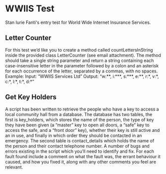 # WWIIS Test
 Stan Iurie Fanti's entry test for World Wide Internet Insurance Services.

## Letter Counter
For this test we’d like you to create a method called countLettersInString inside the provided class LetterCounter (see email attachment). The method should take a single string parameter and return a string containing each case-insensitive letter in the parameter followed by a colon and an asterisk for each occurrence of the letter, separated by a commas, with no spaces.
Example:
Input: “WWIIS Services Ltd”
Output: “w:\*\*, i:\*\*\*, s:\*\*\*, e:\*\*, r:\*, v:\*, c:\*, l:\*, t:\*, d:\*”

## Get Key Holders
A script has been written to retrieve the people who have a key to access a local community hall from a database. The database has two tables, the first is key_holders, which stores the name of the person, the type of key they have been given (a “master” key to open all doors, a “safe” key to access the safe, and a “front door” key), whether their key is still active and an in use, and finally in which order they should be contacted in an emergency. The second table is contact_details which holds the name of the person and their contact telephone number.
A number of bugs and errors existing in the script which you’ll need to identify and fix. For each fault found include a comment on what the fault was, the errant behaviour it caused, and how you fixed it, along with any other comments you feel are relevant.